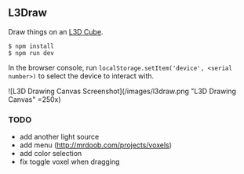 ## L3Draw

Draw things on an [L3D Cube](http://lookingglassfactory.com/).

```
$ npm install
$ npm run dev
```

In the browser console, run `localStorage.setItem('device', <serial number>)` to select the device to interact with.

![L3D Drawing Canvas Screenshot](/images/l3draw.png "L3D Drawing Canvas" =250x)


### TODO

- add another light source
- add menu (http://mrdoob.com/projects/voxels)
- add color selection
- fix toggle voxel when dragging
